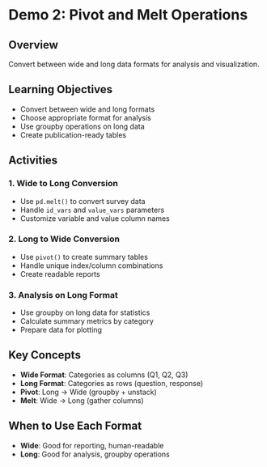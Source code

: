 # Demo 2: Pivot and Melt Operations

## Overview
Convert between wide and long data formats for analysis and visualization.

## Learning Objectives
- Convert between wide and long formats
- Choose appropriate format for analysis
- Use groupby operations on long data
- Create publication-ready tables

## Activities

### 1. Wide to Long Conversion
- Use `pd.melt()` to convert survey data
- Handle `id_vars` and `value_vars` parameters
- Customize variable and value column names

### 2. Long to Wide Conversion
- Use `pivot()` to create summary tables
- Handle unique index/column combinations
- Create readable reports

### 3. Analysis on Long Format
- Use groupby on long data for statistics
- Calculate summary metrics by category
- Prepare data for plotting

## Key Concepts
- **Wide Format**: Categories as columns (Q1, Q2, Q3)
- **Long Format**: Categories as rows (question, response)
- **Pivot**: Long → Wide (groupby + unstack)
- **Melt**: Wide → Long (gather columns)

## When to Use Each Format
- **Wide**: Good for reporting, human-readable
- **Long**: Good for analysis, groupby operations
